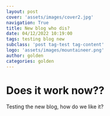 ```yaml
---
layout: post
cover: 'assets/images/cover2.jpg'
navigation: True
title: New blog who dis?
date: 04/12/2022 10:19:00
tags: testing blog new 
subclass: 'post tag-test tag-content'
logo: 'assets/images/mountaineer.png'
author: golden  
categories: golden
---
```


# Does it work now??

Testing the new blog, how do we like it? 
